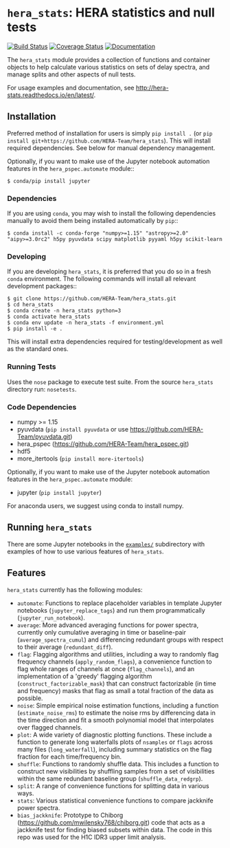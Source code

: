 # ``hera_stats``: HERA statistics and null tests

[![Build Status](https://travis-ci.org/HERA-Team/hera_stats.svg?branch=master)](https://travis-ci.org/HERA-Team/hera_stats)
[![Coverage Status](https://coveralls.io/repos/github/HERA-Team/hera_stats/badge.svg?branch=master)](https://coveralls.io/github/HERA-Team/hera_stats?branch=master)
[![Documentation](https://readthedocs.org/projects/hera-stats/badge/?version=latest)](https://readthedocs.org/projects/hera-stats/badge/?version=latest)

The ``hera_stats`` module provides a collection of functions and container
objects to help calculate various statistics on sets of delay spectra, and
manage splits and other aspects of null tests.

For usage examples and documentation, see http://hera-stats.readthedocs.io/en/latest/.

## Installation
Preferred method of installation for users is simply `pip install .`
(or `pip install git+https://github.com/HERA-Team/hera_stats`). This will install
required dependencies. See below for manual dependency management.

Optionally, if you want to make use of the Jupyter notebook automation features
in the `hera_pspec.automate` module::

    $ conda/pip install jupyter

### Dependencies
If you are using `conda`, you may wish to install the following dependencies manually
to avoid them being installed automatically by `pip`::

    $ conda install -c conda-forge "numpy>=1.15" "astropy>=2.0" "aipy>=3.0rc2" h5py pyuvdata scipy matplotlib pyyaml h5py scikit-learn

### Developing
If you are developing `hera_stats`, it is preferred that you do so in a fresh `conda`
environment. The following commands will install all relevant development packages::

    $ git clone https://github.com/HERA-Team/hera_stats.git
    $ cd hera_stats
    $ conda create -n hera_stats python=3
    $ conda activate hera_stats
    $ conda env update -n hera_stats -f environment.yml
    $ pip install -e .

This will install extra dependencies required for testing/development as well as the
standard ones.

### Running Tests
Uses the `nose` package to execute test suite.
From the source `hera_stats` directory run: `nosetests`.

### Code Dependencies

* numpy >= 1.15
* pyuvdata (`pip install pyuvdata` or use https://github.com/HERA-Team/pyuvdata.git)
* hera_pspec (https://github.com/HERA-Team/hera_pspec.git)
* hdf5
* more_itertools (`pip install more-itertools`)

Optionally, if you want to make use of the Jupyter notebook automation features
in the `hera_pspec.automate` module:
* jupyter (`pip install jupyter`)

For anaconda users, we suggest using conda to install numpy.


## Running `hera_stats`

There are some Jupyter notebooks in the [`examples/`](examples/) subdirectory
with examples of how to use various features of `hera_stats`.

## Features

`hera_stats` currently has the following modules:

* `automate`: Functions to replace placeholder variables in template Jupyter notebooks (`jupyter_replace_tags`) and run them programmatically (`jupyter_run_notebook`).
* `average`: More advanced averaging functions for power spectra, currently only cumulative averaging in time or baseline-pair (`average_spectra_cumul`) and differencing redundant groups with respect to their average (`redundant_diff`).
* `flag`: Flagging algorithms and utilities, including a way to randomly flag frequency channels (`apply_random_flags`), a convenience function to flag whole ranges of channels at once (`flag_channels`), and an implementation of a 'greedy' flagging algorithm (`construct_factorizable_mask`) that can construct factorizable (in time and frequency) masks that flag as small a total fraction of the data as possible.
* `noise`: Simple empirical noise estimation functions, including a function (`estimate_noise_rms`) to estimate the noise rms by differencing data in the time direction and fit a smooth polynomial model that interpolates over flagged channels.
* `plot`: A wide variety of diagnostic plotting functions. These include a function to generate long waterfalls plots of `nsamples` or `flags` across many files (`long_waterfall`), including summary statistics on the flag fraction for each time/frequency bin.
* `shuffle`: Functions to randomly shuffle data. This includes a function to construct new visibilities by shuffling samples from a set of visibilities within the same redundant baseline group (`shuffle_data_redgrp`).
* `split`: A range of convenience functions for splitting data in various ways.
* `stats`: Various statistical convenience functions to compare jackknife power spectra.
* `bias_jackknife`: Prototype to Chiborg (https://github.com/mwilensky768/chiborg.git)
code that acts as a jackknife test for finding biased subsets within data. The
code in this repo was used for the H1C IDR3 upper limit analysis.
